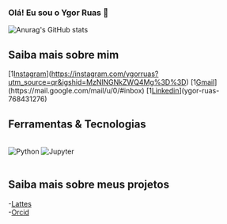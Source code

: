### Olá! Eu sou o Ygor Ruas 👋

![Anurag's GitHub stats](https://github-readme-stats.vercel.app/api?username=YgorRuas&show_icons=true&theme=onedark)

## Saiba mais sobre mim

[1[Instagram](https://img.shields.io/badge/Instagram-E4405F?style=for-the-badge&logo=instagram&logoColor=white)](https://instagram.com/ygorruas?utm_source=qr&igshid=MzNlNGNkZWQ4Mg%3D%3D)
[1[Gmail](https://img.shields.io/badge/Instagram-E4405F?style=for-the-badge&logo=instagram&logoColor=white](https://img.shields.io/badge/Gmail-D14836?style=for-the-badge&logo=gmail&logoColor=white)https://img.shields.io/badge/Gmail-D14836?style=for-the-badge&logo=gmail&logoColor=white)](https://mail.google.com/mail/u/0/#inbox)
[1[Linkedin](https://img.shields.io/badge/LinkedIn-0077B5?style=for-the-badge&logo=linkedin&logoColor=white)](ygor-ruas-768431276)

## Ferramentas & Tecnologias

<div style="display: inline_block"><br/>
  <img aligh="center" alt="Python" scr="	https://img.shields.io/badge/Python-14354C?style=for-the-badge&logo=python&logoColor=white" />
  <img aligh="center" alt="Jupyter" scr="	https://img.shields.io/badge/Made%20with-Jupyter-orange?style=for-the-badge&logo=Jupyter" />
</div><br/>

## Saiba mais sobre meus projetos
-[Lattes](https://lattes.cnpq.br/8852869229454152)<br/>
-[Orcid](https://orcid.org/0009-0006-9149-9565)<br/>
